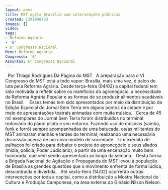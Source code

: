 ```yaml
---
layout: post
title: MST agita Brasília com intervenções públicas
created: 1391948763
images: []
video: 
tags:
- Reforma Agrária
- '6'
- 6° Congresso Nacional
Menu: Reforma Agrária
Congresso: '6'
Assuntos: 6° Congresso Nacional
---
```



 
Por Thiago Rodrigues
Da Página do MST
 
A preparação para o VI Congresso do MST está a todo vapor: Brasília, mais uma vez, é palco de luta pela Reforma Agrária. Desde terça-feira (04/02) a capital federal tem sido motivada a refletir sobre os malefícios do agronegócio, a necessidade da Reforma Agrária Popular e as formas de se produzir alimentos saudáveis no Brasil. 
 
Esses temas tem sido apresentados por meio da distribuição da Edição Especial do Jornal Sem Terra em alguns pontos da cidade e por meio de apresentações teatrais animadas com muita música.
 
Cerca de 45 mil exemplares do Jornal Sem Terra foram distribuídos no terminal rodoviário do plano piloto e seu entorno. Fazendo uso de músicas (samba, funk e forró) sempre acompanhadas de uma batucada, os/as militantes do MST animaram manhãs e tardes do terminal, realizando uma necessária discussão acerca de um novo modelo de sociedade.
 
Um exército de palhaços foi criado para debater o projeto do agronegócio e seus aliados (mídia, polícia, Poder Judiciário), a partir de uma encenação muito bem humorada, que vem sendo apresentada ao longo da semana.
 
Desta forma a Brigada Nacional de Agitação e Propaganda do MST levou à população de Brasília as grandes questões que o movimento enfrenta de forma lúdica, descontraída e divertida.
 
Até sexta-feira (14/02) ocorrerão outras intervenções por toda a capital, como a distribuição a Mostra Nacional de Cultura e Produção Camponesa, na área externa do Ginásio Nilson Nelson. 
 
